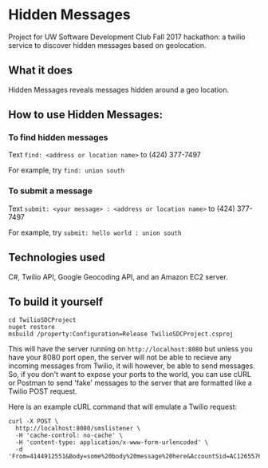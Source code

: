 # Hidden Messages
Project for UW Software Development Club Fall 2017 hackathon: a twilio service to discover hidden messages based on geolocation.

## What it does

Hidden Messages reveals messages hidden around a geo location.

## How to use Hidden Messages:
### To find hidden messages
Text `find: <address or location name>` to (424) 377-7497

For example, try `find: union south`
### To submit a message
Text `submit: <your message> : <address or location name>` to (424) 377-7497

For example, try `submit: hello world : union south`

## Technologies used

C#, Twilio API, Google Geocoding API, and an Amazon EC2 server.

## To build it yourself

```
cd TwilioSDCProject
nuget restore
msbuild /property:Configuration=Release TwilioSDCProject.csproj
```

This will have the server running on `http://localhost:8080` but unless you have your 8080 port open, the server will not be able to recieve any incoming messages from Twilio, it will however, be able to send messages.  So, if you don't want to expose your ports to the world, you can use cURL or Postman to send 'fake' messages to the server that are formatted like a Twilio POST request.

Here is an example cURL command that will emulate a Twilio request:

```
curl -X POST \
  http://localhost:8080/smslistener \
  -H 'cache-control: no-cache' \
  -H 'content-type: application/x-www-form-urlencoded' \
  -d 'From=4144912551&Body=some%20body%20message%20here&AccountSid=AC1265576a3cee850ecfea3fb83b8ec134'
```
